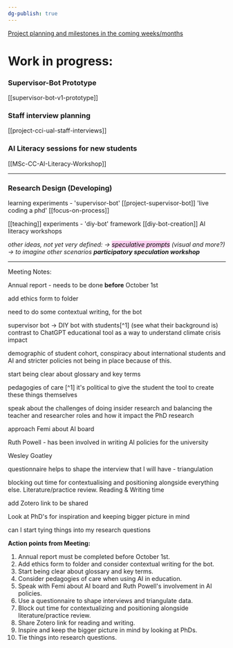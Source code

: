 ```yaml
---
dg-publish: true
---
```

[Project planning and milestones in the coming weeks/months](https://www.notion.so/PhD-Planning-Overview-1d8d4b0df71d80799030cbb90f2fa664)

# Work in progress:
### Supervisor-Bot Prototype
[[supervisor-bot-v1-prototype]]

### Staff interview planning 
[[project-cci-ual-staff-interviews]]

### AI Literacy sessions for new students
[[MSc-CC-AI-Literacy-Workshop]]

---
### Research Design (Developing)

learning experiments - 
	'supervisor-bot' [[project-supervisor-bot]]
	'live coding a phd' [[focus-on-process]]

[[teaching]] experiments - 
	'diy-bot' framework [[diy-bot-creation]] 
	AI literacy workshops 

_other ideas, not yet very defined: 
-> <mark style="background: #FFB8EBA6;">speculative prompts</mark> (visual and more?)
-> to imagine other scenarios 
**participatory speculation workshop**_ 

---

Meeting Notes: 

Annual report - needs to be done **before** October 1st

add ethics form to folder

need to do some contextual writing, for the bot

supervisor bot
 -> DIY bot with students[^1] (see what their background is)
	 contrast to ChatGPT
	 educational tool as a way to understand
climate crisis impact

demographic of student cohort, conspiracy about international students and AI and stricter policies not being in place because of this.

start being clear about glossary and key terms

pedagogies of care 
[^1] it's political to give the student the tool to create these things themselves 

speak about the challenges of doing insider research and balancing the teacher and researcher roles and how it impact the PhD research

approach Femi about AI board

Ruth Powell - has been involved in writing AI policies for the university

Wesley Goatley

questionnaire helps to shape the interview that I will have - triangulation

blocking out time for contextualising and positioning alongside everything else. Literature/practice review.
Reading & Writing time 

add Zotero link to be shared 

Look at PhD's for inspiration and keeping bigger picture in mind

can I start tying things into my research questions

**Action points from Meeting:**

1. Annual report must be completed before October 1st.
2. Add ethics form to folder and consider contextual writing for the bot.
3. Start being clear about glossary and key terms.
4. Consider pedagogies of care when using AI in education.
5. Speak with Femi about AI board and Ruth Powell's involvement in AI policies.
6. Use a questionnaire to shape interviews and triangulate data.
7. Block out time for contextualizing and positioning alongside literature/practice review.
8. Share Zotero link for reading and writing.
9. Inspire and keep the bigger picture in mind by looking at PhDs.
10. Tie things into research questions.